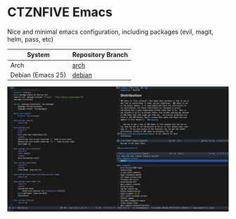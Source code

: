 # CTZNFIVE Emacs

Nice and minimal emacs configuration, including packages (evil, magit, helm, pass, etc)

| System            | Repository Branch                                                      |
|-------------------|------------------------------------------------------------------------|
| Arch              | [arch](https://github.com/ctznfive/ctznfive-emacs/tree/arch)             |
| Debian (Emacs 25) | [debian](https://github.com/ctznfive/ctznfive-emacs/tree/debian)         |

![screen](ctznfive-emacs.png)
